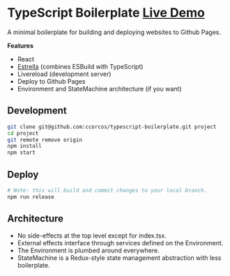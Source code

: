 # TypeScript Boilerplate [Live Demo](https://ccorcos.github.io/typescript-boilerplate/)

A minimal boilerplate for building and deploying websites to Github Pages.

**Features**
- React
- [Estrella](https://github.com/rsms/estrella) (combines ESBuild with TypeScript)
- Livereload (development server)
- Deploy to Github Pages
- Environment and StateMachine architecture (if you want)

## Development

```sh
git clone git@github.com:ccorcos/typescript-boilerplate.git project
cd project
git remote remove origin
npm install
npm start
```

## Deploy

```sh
# Note: this will build and commit changes to your local branch.
npm run release
```

## Architecture

- No side-effects at the top level except for index.tsx.
- External effects interface through services defined on the Environment.
- The Environment is plumbed around everywhere.
- StateMachine is a Redux-style state management abstraction with less boilerplate.
